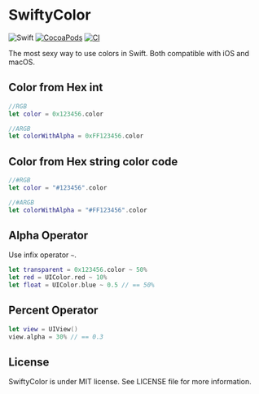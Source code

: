 SwiftyColor
===========

![Swift](https://img.shields.io/badge/Swift-5.0-orange.svg)
[![CocoaPods](http://img.shields.io/cocoapods/v/SwiftyColor.svg?style=flat)](http://cocoapods.org/?q=name%3ASwiftyColor%20author%3Adevxoul)
[![CI](https://github.com/devxoul/SwiftyColor/workflows/CI/badge.svg)](http://github.com/devxoul/SwiftyColor/actions)

The most sexy way to use colors in Swift. Both compatible with iOS and macOS.

Color from Hex int
--------------

```swift
//RGB
let color = 0x123456.color
```

```swift
//ARGB
let colorWithAlpha = 0xFF123456.color
```

Color from Hex string color code
--------------
```swift
//#RGB
let color = "#123456".color
```

```swift
//#ARGB
let colorWithAlpha = "#FF123456".color
```


Alpha Operator
--------------

Use infix operator `~`.

```swift
let transparent = 0x123456.color ~ 50%
let red = UIColor.red ~ 10%
let float = UIColor.blue ~ 0.5 // == 50%
```

Percent Operator
----------------

```swift
let view = UIView()
view.alpha = 30% // == 0.3
```

License
-------

SwiftyColor is under MIT license. See LICENSE file for more information.
